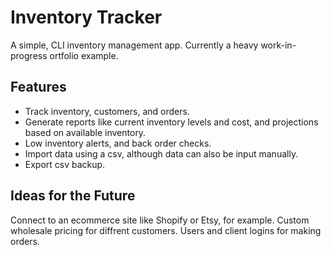 # Inventory Tracker

A simple, CLI inventory management app.
Currently a heavy work-in-progress ortfolio example.

## Features
- Track inventory, customers, and orders.
- Generate reports like current inventory levels and cost, and projections based on available inventory.
- Low inventory alerts, and back order checks. 
- Import data using a csv, although data can also be input manually.
- Export csv backup. 

## Ideas for the Future
Connect to an ecommerce site like Shopify or Etsy, for example. 
Custom wholesale pricing for diffrent customers.
Users and client logins for making orders.
